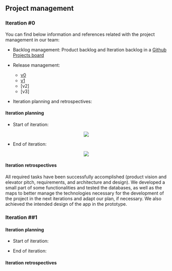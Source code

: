 ## Project management

### Iteration #0
You can find below information and references related with the project management in our team:
* Backlog management: Product backlog and Iteration backlog in a [Github Projects board](https://github.com/orgs/FEUP-LEIC-ES-2022-23/projects/34)
* Release management:
    * [v0](#)
    * [v1](##)
    * [v2]
    * [v3]

* Iteration planning and retrospectives:

#### Iteration planning
- Start of iteration:
<p align="center" justify="center">
  <img src="https://github.com/FEUP-LEIC-ES-2022-23/2LEIC09T3/blob/main/images/start_v0.png"/>
</p>

- End of iteration:
<p align="center" justify="center">
  <img src="https://github.com/FEUP-LEIC-ES-2022-23/2LEIC09T3/blob/main/images/end_v0.png"/>
</p>


#### Iteration retrospectives
All required tasks have been successfully accomplished (product vision and elevator pitch, requirements,
and architecture and design).
We developed a small part of some functionalities and tested the databases, as well as the maps to better
manage the technologies necessary for the development of the project in the next iterations and adapt our
plan, if necessary. We also achieved the intended design of the app in the prototype.

### Iteration ##1

#### Iteration planning
- Start of iteration:


- End of iteration:

#### Iteration retrospectives






